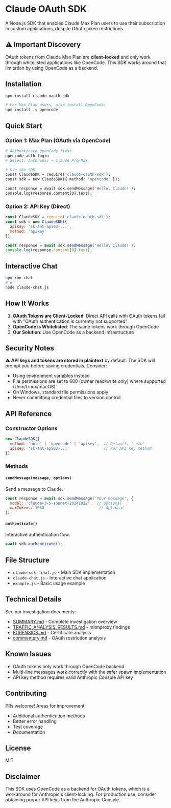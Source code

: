 # Claude OAuth SDK

A Node.js SDK that enables Claude Max Plan users to use their subscription in custom applications, despite OAuth token restrictions.

## ⚠️ Important Discovery

OAuth tokens from Claude Max Plan are **client-locked** and only work through whitelisted applications like OpenCode. This SDK works around that limitation by using OpenCode as a backend.

## Installation

```bash
npm install claude-oauth-sdk

# For Max Plan users, also install OpenCode:
npm install -g opencode
```

## Quick Start

### Option 1: Max Plan (OAuth via OpenCode)

```bash
# Authenticate OpenCode first
opencode auth login
# Select: Anthropic → Claude Pro/Max

# Use the SDK
const ClaudeSDK = require('claude-oauth-sdk');
const sdk = new ClaudeSDK({ method: 'opencode' });

const response = await sdk.sendMessage('Hello, Claude!');
console.log(response.content[0].text);
```

### Option 2: API Key (Direct)

```javascript
const ClaudeSDK = require('claude-oauth-sdk');
const sdk = new ClaudeSDK({
  apiKey: 'sk-ant-api03-...',
  method: 'apikey'
});

const response = await sdk.sendMessage('Hello, Claude!');
console.log(response.content[0].text);
```

## Interactive Chat

```bash
npm run chat
# or
node claude-chat.js
```

## How It Works

1. **OAuth Tokens are Client-Locked**: Direct API calls with OAuth tokens fail with "OAuth authentication is currently not supported"
2. **OpenCode is Whitelisted**: The same tokens work through OpenCode
3. **Our Solution**: Use OpenCode as a backend infrastructure

## Security Notes

⚠️ **API keys and tokens are stored in plaintext** by default. The SDK will prompt you before saving credentials. Consider:
- Using environment variables instead
- File permissions are set to 600 (owner read/write only) where supported (Unix/Linux/macOS)
- On Windows, standard file permissions apply
- Never committing credential files to version control

## API Reference

### Constructor Options

```javascript
new ClaudeSDK({
  method: 'auto' | 'opencode' | 'apikey',  // Default: 'auto'
  apiKey: 'sk-ant-api03-...'               // For API key method
})
```

### Methods

#### `sendMessage(message, options)`

Send a message to Claude.

```javascript
const response = await sdk.sendMessage('Your message', {
  model: 'claude-3-5-sonnet-20241022',  // Optional
  maxTokens: 1000                        // Optional
});
```

#### `authenticate()`

Interactive authentication flow.

```javascript
await sdk.authenticate();
```

## File Structure

- `claude-sdk-final.js` - Main SDK implementation
- `claude-chat.js` - Interactive chat application
- `example.js` - Basic usage example

## Technical Details

See our investigation documents:
- [SUMMARY.md](./SUMMARY.md) - Complete investigation overview
- [TRAFFIC_ANALYSIS_RESULTS.md](./TRAFFIC_ANALYSIS_RESULTS.md) - mitmproxy findings
- [FORENSICS.md](./FORENSICS.md) - Certificate analysis
- [commentary.md](./commentary.md) - OAuth restriction analysis

## Known Issues

- OAuth tokens only work through OpenCode backend
- Multi-line messages work correctly with the safer spawn implementation
- API key method requires valid Anthropic Console API key

## Contributing

PRs welcome! Areas for improvement:
- Additional authentication methods
- Better error handling
- Test coverage
- Documentation

## License

MIT

## Disclaimer

This SDK uses OpenCode as a backend for OAuth tokens, which is a workaround for Anthropic's client-locking. For production use, consider obtaining proper API keys from the Anthropic Console.